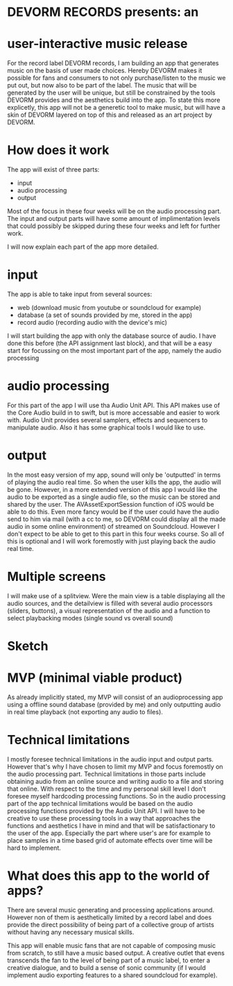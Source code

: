 # DEVORM RECORDS presents: an 
# user-interactive music release

For the record label DEVORM records, I am building an app that generates music on the basis of user made choices. 
Hereby DEVORM makes it possible for fans and consumers to not only purchase/listen to the music we put out, but now also to be part of the label. 
The music that will be generated by the user will be unique, but still be constrained by the tools DEVORM provides and the aesthetics build into the app.
To state this more explicetly, this app will not be a generetic tool to make music, but will have a skin of DEVORM layered on top of this and released as an art project by DEVORM.

# How does it work

The app will exist of three parts:
 - input
 - audio processing
 - output

Most of the focus in these four weeks will be on the audio processing part. The input and output parts will have some amount of implimentation levels that could possibly be skipped during these four weeks and left for further work.

I will now explain each part of the app more detailed.

# input

The app is able to take input from several sources:
 - web (download music from youtube or soundcloud for example)
 - database (a set of sounds provided by me, stored in the app)
 - record audio (recording audio with the device's mic)

I will start building the app with only the database source of audio. I have done this before (the API assignment last block), and that will be a easy start for focussing on the most important part of the app, namely the audio processing

# audio processing

For this part of the app I will use tha Audio Unit API. This API makes use of the Core Audio build in to swift, but is more accessable and easier to work with. Audio Unit provides several samplers, effects and sequencers to manipulate audio. Also it has some graphical tools I would like to use. 

# output

In the most easy version of my app, sound will only be 'outputted' in terms of playing the audio real time. So when the user kills the app, the audio will be gone. However, in a more extended version of this app I would like the audio to be exported as a single audio file, so the music can be stored and shared by the user. The AVAssetExportSession function of iOS would be able to do this. Even more fancy would be if the user could have the audio send to him via mail (with a cc to me, so DEVORM could display all the made audio in some online environment) of streamed on Soundcloud. 
However I don't expect to be able to get to this part in this four weeks course. So all of this is optional and I will work foremostly with just playing back the audio real time.

# Multiple screens

I will make use of a splitview. Were the main view is a table displaying all the audio sources, and the detailview is filled with several audio processors (sliders, buttons), a visual representation of the audio and a function to select playbacking modes (single sound vs overall sound)

# Sketch

# MVP (minimal viable product)

As already implicitly stated, my MVP will consist of an audioprocessing app using a offline sound database (provided by me) and only outputting audio in real time playback (not exporting any audio to files).

# Technical limitations

I mostly foresee technical limitations in the audio input and output parts. However that's why I have chosen to limit my MVP and focus foremostly on the audio processing part. Technical limitations in those parts include obtaining audio from an online source and writing audio to a file and storing that online. 
With respect to the time and my personal skill level I don't foresee myself hardcoding processing functions. So in the audio processing part of the app technical limitations would be based on the audio processing functions provided by the Audio Unit API. I will have to be creative to use these processing tools in a way that approaches the functions and aesthetics I have in mind and that will be satisfactionary to the user of the app.
Especially the part where user's are for example to place samples in a time based grid of automate effects over time will be hard to implement.

# What does this app to the world of apps?

There are several music generating and processing applications around. However non of them is aesthetically limited by a record label and does provide the direct possibility of being part of a collective group of artists without having any necessary musical skills.

This app will enable music fans that are not capable of composing music from scratch, to still have a music based output. A creative outlet that evens transcends the fan to the level of being part of a music label, to enter a creative dialogue, and to build a sense of sonic community (if I would implement audio exporting features to a shared soundcloud for example). 